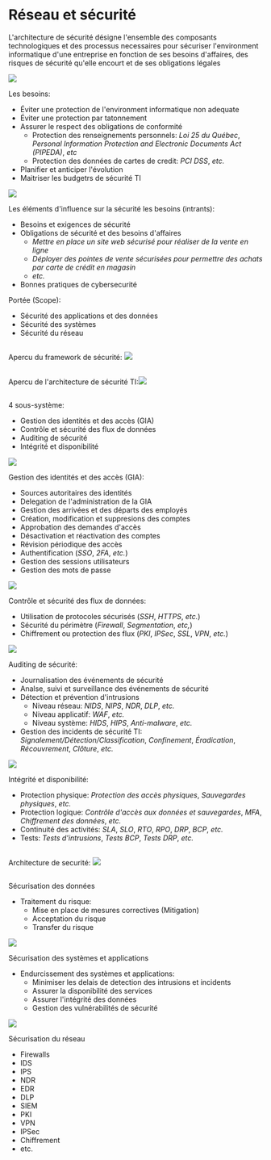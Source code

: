 # Réseau et sécurité

L'architecture de sécurité désigne l'ensemble des composants technologiques et des processus necessaires pour sécuriser l'environment informatique d'une entreprise en fonction de ses besoins d'affaires, des risques de sécurité qu'elle encourt et de ses obligations légales

![](https://github.com/JonmarCorpuz/SecondBrain/blob/main/Assets/Whitespace.png)

Les besoins:
* Éviter une protection de l'environment informatique non adequate
* Éviter une protection par tatonnement
* Assurer le respect des obligations de conformité
  * Protection des renseignements personnels: *Loi 25 du Québec*, *Personal Information Protection and Electronic Documents Act (PIPEDA)*, *etc*
  * Protection des données de cartes de credit: *PCI DSS*, *etc.*
* Planifier et anticiper l'évolution
* Maitriser les budgetrs de sécurité TI

![](https://github.com/JonmarCorpuz/SecondBrain/blob/main/Assets/Whitespace.png)

Les éléments d'influence sur la sécurité les besoins (intrants):
* Besoins et exigences de sécurité
* Obligations de sécurité et des besoins d'affaires
  * *Mettre en place un site web sécurisé pour réaliser de la vente en ligne*
  * *Déployer des pointes de vente sécurisées pour permettre des achats par carte de crédit en magasin*
  * *etc.*
* Bonnes pratiques de cybersecurité

Portée (Scope):
* Sécurité des applications et des données
* Sécurité des systèmes
* Sécurité du réseau

##
Apercu du framework de sécurité: ![](https://github.com/JonmarCorpuz/SecondBrain/blob/main/Assets/Apercu%20du%20framework.PNG)

##
Apercu de l'architecture de sécurité TI:![](https://github.com/JonmarCorpuz/SecondBrain/blob/main/Assets/Architecture%20de%20securite%20TI.PNG)

##
4 sous-système:
* Gestion des identités et des accès (GIA)
* Contrôle et sécurité des flux de données
* Auditing de sécurité
* Intégrité et disponibilité

![](https://github.com/JonmarCorpuz/SecondBrain/blob/main/Assets/Whitespace.png)

Gestion des identités et des accès (GIA):
* Sources autoritaires des identités
* Delegation de l'administration de la GIA
* Gestion des arrivées et des départs des employés
* Création, modification et suppresions des comptes
* Approbation des demandes d'accès
* Désactivation et réactivation des comptes
* Révision périodique des accès
* Authentification (*SSO*, *2FA*, *etc.*)
* Gestion des sessions utilisateurs
* Gestion des mots de passe

![](https://github.com/JonmarCorpuz/SecondBrain/blob/main/Assets/Whitespace.png)

Contrôle et sécurité des flux de données:
* Utilisation de protocoles sécurisés (*SSH*, *HTTPS*, *etc.*)
* Sécurité du périmètre (*Firewall*, *Segmentation*, *etc,*)
* Chiffrement ou protection des flux (*PKI*, *IPSec*, *SSL*, *VPN*, *etc.*)

![](https://github.com/JonmarCorpuz/SecondBrain/blob/main/Assets/Whitespace.png)

Auditing de sécurité:
* Journalisation des événements de sécurité
* Analse, suivi et surveillance des événements de sécurité
* Détection et prévention d'intrusions
  * Niveau réseau: *NIDS*, *NIPS*, *NDR*, *DLP*, *etc.*
  * Niveau applicatif: *WAF*, *etc.*
  * Niveau système: *HIDS*, *HIPS*, *Anti-malware*, *etc.*
* Gestion des incidents de sécurité TI: *Signalement/Détection/Classification*, *Confinement*, *Éradication*, *Récouvrement*, *Clôture*, *etc.*

![](https://github.com/JonmarCorpuz/SecondBrain/blob/main/Assets/Whitespace.png)

Intégrité et disponibilité:
* Protection physique: *Protection des accès physiques*, *Sauvegardes physiques*, *etc.*
* Protection logique: *Contrôle d'accès aux données et sauvegardes*, *MFA*, *Chiffrement des données*, *etc.*
* Continuité des activités: *SLA*, *SLO*, *RTO*, *RPO*, *DRP*, *BCP*, *etc.*
* Tests: *Tests d'intrusions*, *Tests BCP*, *Tests DRP*, *etc.*

##
Architecture de securité: ![](https://github.com/JonmarCorpuz/SecondBrain/blob/main/Assets/Architecture%20de%20securite.PNG)

## 
Sécurisation des données
* Traitement du risque:
  * Mise en place de mesures correctives (Mitigation)
  * Acceptation du risque
  * Transfer du risque

![](https://github.com/JonmarCorpuz/SecondBrain/blob/main/Assets/Whitespace.png)

Sécurisation des systèmes et applications
* Endurcissement des systèmes et applications:
  * Minimiser les delais de detection des intrusions et incidents
  * Assurer la disponibilité des services
  * Assurer l'intégrité des données
  * Gestion des vulnérabilités de sécurité

![](https://github.com/JonmarCorpuz/SecondBrain/blob/main/Assets/Whitespace.png)
 
Sécurisation du réseau
* Firewalls
* IDS
* IPS
* NDR
* EDR
* DLP
* SIEM
* PKI
* VPN
* IPSec
* Chiffrement
* etc.
 
